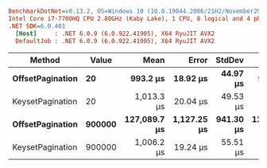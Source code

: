 ``` ini

BenchmarkDotNet=v0.13.2, OS=Windows 10 (10.0.19044.2006/21H2/November2021Update)
Intel Core i7-7700HQ CPU 2.80GHz (Kaby Lake), 1 CPU, 8 logical and 4 physical cores
.NET SDK=6.0.401
  [Host]     : .NET 6.0.9 (6.0.922.41905), X64 RyuJIT AVX2
  DefaultJob : .NET 6.0.9 (6.0.922.41905), X64 RyuJIT AVX2


```
|           Method |  Value |         Mean |       Error |    StdDev |       Median |
|----------------- |------- |-------------:|------------:|----------:|-------------:|
| **OffsetPagination** |     **20** |     **993.2 μs** |    **18.92 μs** |  **44.97 μs** |     **978.7 μs** |
| KeysetPagination |     20 |   1,013.3 μs |    20.04 μs |  49.53 μs |   1,005.2 μs |
| **OffsetPagination** | **900000** | **127,089.7 μs** | **1,127.25 μs** | **941.30 μs** | **127,174.7 μs** |
| KeysetPagination | 900000 |   1,006.2 μs |    19.24 μs |  55.51 μs |     986.4 μs |
